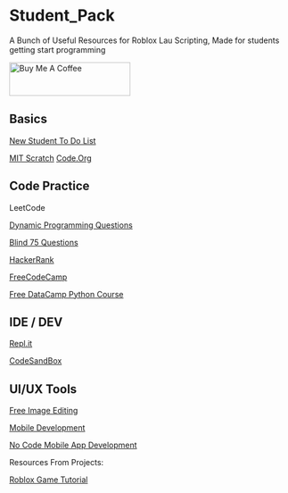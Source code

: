# Student_Pack

A Bunch of Useful Resources for Roblox Lau Scripting, Made for students getting start programming

<a href="https://www.buymeacoffee.com/jonngan" target="_blank"><img src="https://cdn.buymeacoffee.com/buttons/v2/default-yellow.png" alt="Buy Me A Coffee" style="height: 60px !important;width: 217px !important;" ></a>

## Basics

[New Student To Do List](https://csb-prx1oq.vercel.app/)

[MIT Scratch](https://scratch.mit.edu/)
[Code.Org](https://code.org/student/elementary)


## Code Practice

LeetCode

[Dynamic Programming Questions](https://leetcode.com/tag/dynamic-programming/)

[Blind 75 Questions](https://leetcode.com/discuss/general-discussion/460599/blind-75-leetcode-questions)



[HackerRank](https://www.hackerrank.com/)

[FreeCodeCamp](https://www.freecodecamp.org/)

[Free DataCamp Python Course](https://www.datacamp.com/onboarding/learn?technology=python)



## IDE / DEV

[Repl.it](https://replit.com/)

[CodeSandBox](https://codesandbox.io/)



## UI/UX Tools

[Free Image Editing](https://www.photopea.com/)

[Mobile Development](https://expo.dev/)

[No Code Mobile App Development](https://thunkable.com/#/)


Resources From Projects:

[Roblox Game Tutorial](https://create.roblox.com/docs/education/battle-royale-series/coding-the-game-loop#setting-up-the-scripts)
